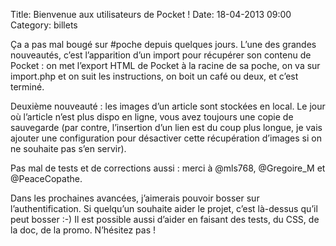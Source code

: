Title: Bienvenue aux utilisateurs de Pocket !
Date: 18-04-2013 09:00
Category: billets

Ça a pas mal bougé sur #poche depuis quelques jours. L’une des grandes nouveautés, c’est l’apparition d’un import pour récupérer son contenu de Pocket : on met l’export HTML de Pocket à la racine de sa poche, on va sur import.php et on suit les instructions, on boit un café ou deux, et c’est terminé.

Deuxième nouveauté : les images d’un article sont stockées en local. Le jour où l’article n’est plus dispo en ligne, vous avez toujours une copie de sauvegarde (par contre, l’insertion d’un lien est du coup plus longue, je vais ajouter une configuration pour désactiver cette récupération d’images si on ne souhaite pas s’en servir).

Pas mal de tests et de corrections aussi : merci à @mls768, @Gregoire_M et @PeaceCopathe.

Dans les prochaines avancées, j’aimerais pouvoir bosser sur l’authentification. Si quelqu’un souhaite aider le projet, c’est là-dessus qu’il peut bosser :-) Il est possible aussi d’aider en faisant des tests, du CSS, de la doc, de la promo. N’hésitez pas !
